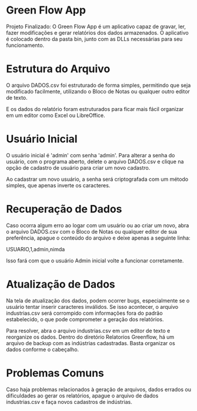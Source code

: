 # Green Flow App

Projeto Finalizado: O Green Flow App é um aplicativo capaz de gravar, ler, fazer modificações e gerar relatórios dos dados armazenados. O aplicativo é colocado dentro da pasta bin, junto com as DLLs necessárias para seu funcionamento.

# Estrutura do Arquivo

O arquivo DADOS.csv foi estruturado de forma simples, permitindo que seja modificado facilmente, utilizando o Bloco de Notas ou qualquer outro editor de texto.

E os dados do relatório foram estruturados para ficar mais fácil organizar em um editor como Excel ou LibreOffice.

# Usuário Inicial

O usuário inicial é 'admin' com senha 'admin'. Para alterar a senha do usuário, com o programa aberto, delete o arquivo DADOS.csv e clique na opção de cadastro de usuário para criar um novo cadastro.

Ao cadastrar um novo usuário, a senha será criptografada com um método simples, que apenas inverte os caracteres.

# Recuperação de Dados
Caso ocorra algum erro ao logar com um usuário ou ao criar um novo, abra o arquivo DADOS.csv com o Bloco de Notas ou qualquer editor de sua preferência, apague o conteúdo do arquivo e deixe apenas a seguinte linha:

USUARIO,1,admin,nimda

Isso fará com que o usuário Admin inicial volte a funcionar corretamente.

# Atualização de Dados

Na tela de atualização dos dados, podem ocorrer bugs, especialmente se o usuário tentar inserir caracteres inválidos. Se isso acontecer, o arquivo industrias.csv será corrompido com informações fora do padrão estabelecido, o que pode comprometer a geração dos relatórios.

Para resolver, abra o arquivo industrias.csv em um editor de texto e reorganize os dados. Dentro do diretório Relatorios Greenflow, há um arquivo de backup com as indústrias cadastradas. Basta organizar os dados conforme o cabeçalho.

# Problemas Comuns

Caso haja problemas relacionados à geração de arquivos, dados errados ou dificuldades ao gerar os relatórios, apague o arquivo de dados industrias.csv e faça novos cadastros de indústrias.
